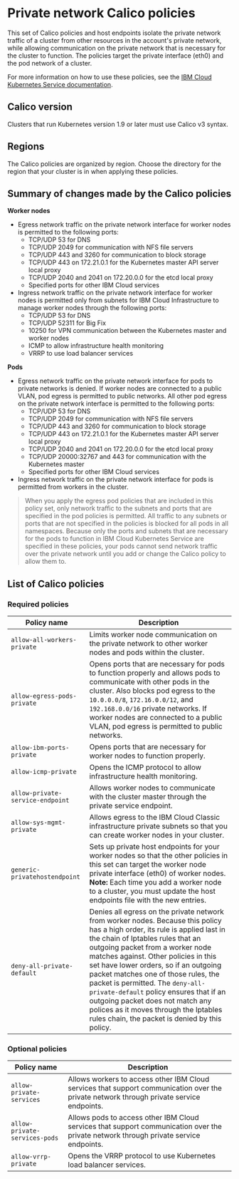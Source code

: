 # Private network Calico policies

This set of Calico policies and host endpoints isolate the private network traffic of a cluster from other resources in the account's private network, while allowing communication on the private network that is necessary for the cluster to function. The policies target the private interface (eth0) and the pod network of a cluster.

For more information on how to use these policies, see the [IBM Cloud Kubernetes Service documentation](https://cloud.ibm.com/docs/containers?topic=containers-network_policies#isolate_workers).

## Calico version

Clusters that run Kubernetes version 1.9 or later must use Calico v3 syntax.

## Regions

The Calico policies are organized by region. Choose the directory for the region that your cluster is in when applying these policies.

## Summary of changes made by the Calico policies

**Worker nodes**
* Egress network traffic on the private network interface for worker nodes is permitted to the following ports:
  * TCP/UDP 53 for DNS
  * TCP/UDP 2049 for communication with NFS file servers
  * TCP/UDP 443 and 3260 for communication to block storage
  * TCP/UDP 443 on 172.21.0.1 for the Kubernetes master API server local proxy
  * TCP/UDP 2040 and 2041 on 172.20.0.0 for the etcd local proxy
  * Specified ports for other IBM Cloud services
* Ingress network traffic on the private network interface for worker nodes is permitted only from subnets for IBM Cloud Infrastructure to manage worker nodes through the following ports:
  * TCP/UDP 53 for DNS
  * TCP/UDP 52311 for Big Fix
  * 10250 for VPN communication between the Kubernetes master and worker nodes
  * ICMP to allow infrastructure health monitoring
  * VRRP to use load balancer services

**Pods**
* Egress network traffic on the private network interface for pods to private networks is denied. If worker nodes are connected to a public VLAN, pod egress is permitted to public networks. All other pod egress on the private network interface is permitted to the following ports:
  * TCP/UDP 53 for DNS
  * TCP/UDP 2049 for communication with NFS file servers
  * TCP/UDP 443 and 3260 for communication to block storage
  * TCP/UDP 443 on 172.21.0.1 for the Kubernetes master API server local proxy
  * TCP/UDP 2040 and 2041 on 172.20.0.0 for the etcd local proxy
  * TCP/UDP 20000:32767 and 443 for communication with the Kubernetes master
  * Specified ports for other IBM Cloud services
* Ingress network traffic on the private network interface for pods is permitted from workers in the cluster.

> When you apply the egress pod policies that are included in this policy set, only network traffic to the subnets and ports that are specified in the pod policies is permitted. All traffic to any subnets or ports that are not specified in the policies is blocked for all pods in all namespaces. Because only the ports and subnets that are necessary for the pods to function in IBM Cloud Kubernetes Service are specified in these policies, your pods cannot send network traffic over the private network until you add or change the Calico policy to allow them to.

## List of Calico policies

### Required policies

|Policy name|Description|
|-----------|-----------|
| `allow-all-workers-private` | Limits worker node communication on the private network to other worker nodes and pods within the cluster. |
| `allow-egress-pods-private` | Opens ports that are necessary for pods to function properly and allows pods to communicate with other pods in the cluster. Also blocks pod egress to the `10.0.0.0/8`, `172.16.0.0/12`, and `192.168.0.0/16` private networks. If worker nodes are connected to a public VLAN, pod egress is permitted to public networks. |
| `allow-ibm-ports-private` | Opens ports that are necessary for worker nodes to function properly. |
| `allow-icmp-private`| Opens the ICMP protocol to allow infrastructure health monitoring. |
| `allow-private-service-endpoint` | Allows worker nodes to communicate with the cluster master through the private service endpoint. |
| `allow-sys-mgmt-private` | Allows egress to the IBM Cloud Classic infrastructure private subnets so that you can create worker nodes in your cluster. |
| `generic-privatehostendpoint` | Sets up private host endpoints for your worker nodes so that the other policies in this set can target the worker node private interface (eth0) of worker nodes. **Note:** Each time you add a worker node to a cluster, you must update the host endpoints file with the new entries. |
| `deny-all-private-default` | Denies all egress on the private network from worker nodes. Because this policy has a high order, its rule is applied last in the chain of Iptables rules that an outgoing packet from a worker node matches against. Other policies in this set have lower orders, so if an outgoing packet matches one of those rules, the packet is permitted. The `deny-all-private-default` policy ensures that if an outgoing packet does not match any polices as it moves through the Iptables rules chain, the packet is denied by this policy.|

### Optional policies

|Policy name|Description|
|-----------|-----------|
| `allow-private-services` | Allows workers to access other IBM Cloud services that support communication over the private network through private service endpoints. |
| `allow-private-services-pods` | Allows pods to access other IBM Cloud services that support communication over the private network through private service endpoints. |
| `allow-vrrp-private` | Opens the VRRP protocol to use Kubernetes load balancer services. |
